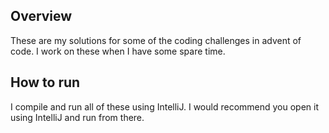## Overview
These are my solutions for some of the coding challenges in advent of code. I work on these when I have some spare time.

## How to run
I compile and run all of these using IntelliJ. I would recommend you open it using IntelliJ and run from there.
